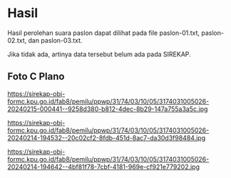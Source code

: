 # Hasil

Hasil perolehan suara paslon dapat dilihat pada file paslon-01.txt, paslon-02.txt, dan paslon-03.txt.

Jika tidak ada, artinya data tersebut belum ada pada SIREKAP.

## Foto C Plano

https://sirekap-obj-formc.kpu.go.id/fab8/pemilu/ppwp/31/74/03/10/05/3174031005026-20240215-000441--9258d380-b812-4dec-8b29-147a755a3a5c.jpg

https://sirekap-obj-formc.kpu.go.id/fab8/pemilu/ppwp/31/74/03/10/05/3174031005026-20240214-194532--20c02cf2-8fdb-451d-8ac7-da30d3f98484.jpg

https://sirekap-obj-formc.kpu.go.id/fab8/pemilu/ppwp/31/74/03/10/05/3174031005026-20240214-194642--4bf81f78-7cbf-4181-969e-cf921e779202.jpg
